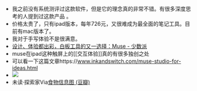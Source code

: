 - 我之前没有系统测评过这款软件，但是它的理念真的非常不错。有很多深度思考的人提到过这款产品 。
- 价格太贵了，只有ipad版本，每年726元，又很难成为最全面的笔记工具。目前有mac版本了。
- 我对于手写体验不是很满意。
- [设计、体验都出彩，白板工具的又一选择：Muse - 少数派](https://sspai.com/post/74009)
- muse在ipad这种触屏上的[[交互体验]]真的有很多独创之处
- 可以看一下这篇文章https://www.inkandswitch.com/muse-studio-for-ideas.html
- ![](https://firebasestorage.googleapis.com/v0/b/firescript-577a2.appspot.com/o/imgs%2Fapp%2Fxinyiheng%2FBycqhLoJR6.png?alt=media&token=f7a52e77-c701-4b0d-8c91-0ec1c926f574)
- 未读·探索家Via[食物信息图 (豆瓣)](https://book.douban.com/subject/26992853/)
